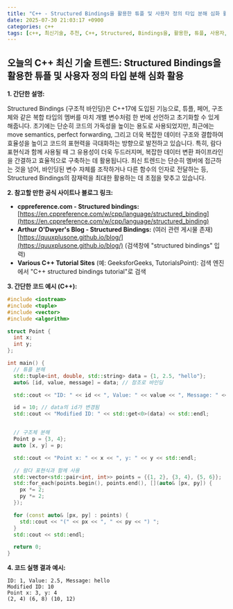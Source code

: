 ```yaml
---
title: "C++ - Structured Bindings을 활용한 튜플 및 사용자 정의 타입 분해 심화 활용"
date: 2025-07-30 21:03:17 +0900
categories: c++
tags: [c++, 최신기술, 추천, C++, Structured, Bindings을, 활용한, 튜플, 사용자, 정의, 타입, 분해, 심화, 활용]
---
```


## 오늘의 C++ 최신 기술 트렌드: **Structured Bindings을 활용한 튜플 및 사용자 정의 타입 분해 심화 활용**

**1. 간단한 설명:**

Structured Bindings (구조적 바인딩)은 C++17에 도입된 기능으로, 튜플, 페어, 구조체와 같은 복합 타입의 멤버를 마치 개별 변수처럼 한 번에 선언하고 초기화할 수 있게 해줍니다.  초기에는 단순히 코드의 가독성을 높이는 용도로 사용되었지만, 최근에는 move semantics, perfect forwarding, 그리고 더욱 복잡한 데이터 구조와 결합하여 효율성을 높이고 코드의 표현력을 극대화하는 방향으로 발전하고 있습니다.  특히, 람다 표현식과 함께 사용될 때 그 유용성이 더욱 두드러지며, 복잡한 데이터 변환 파이프라인을 간결하고 효율적으로 구축하는 데 활용됩니다.  최신 트렌드는 단순히 멤버에 접근하는 것을 넘어, 바인딩된 변수 자체를 조작하거나 다른 함수의 인자로 전달하는 등, Structured Bindings의 잠재력을 최대한 활용하는 데 초점을 맞추고 있습니다.

**2. 참고할 만한 공식 사이트나 블로그 링크:**

*   **cppreference.com - Structured bindings:** [https://en.cppreference.com/w/cpp/language/structured_binding](https://en.cppreference.com/w/cpp/language/structured_binding)
*   **Arthur O'Dwyer's Blog - Structured Bindings:** (여러 관련 게시물 존재) [https://quuxplusone.github.io/blog/](https://quuxplusone.github.io/blog/) (검색창에 "structured bindings" 입력)
*   **Various C++ Tutorial Sites** (예: GeeksforGeeks, TutorialsPoint): 검색 엔진에서 "C++ structured bindings tutorial"로 검색

**3. 간단한 코드 예시 (C++):**

```cpp
#include <iostream>
#include <tuple>
#include <vector>
#include <algorithm>

struct Point {
  int x;
  int y;
};

int main() {
  // 튜플 분해
  std::tuple<int, double, std::string> data = {1, 2.5, "hello"};
  auto& [id, value, message] = data; // 참조로 바인딩

  std::cout << "ID: " << id << ", Value: " << value << ", Message: " << message << std::endl;

  id = 10; // data의 id가 변경됨
  std::cout << "Modified ID: " << std::get<0>(data) << std::endl;


  // 구조체 분해
  Point p = {3, 4};
  auto [x, y] = p;

  std::cout << "Point x: " << x << ", y: " << y << std::endl;

  // 람다 표현식과 함께 사용
  std::vector<std::pair<int, int>> points = {{1, 2}, {3, 4}, {5, 6}};
  std::for_each(points.begin(), points.end(), [](auto& [px, py]) {
    px *= 2;
    py *= 2;
  });

  for (const auto& [px, py] : points) {
    std::cout << "(" << px << ", " << py << ") ";
  }
  std::cout << std::endl;

  return 0;
}
```

**4. 코드 실행 결과 예시:**

```
ID: 1, Value: 2.5, Message: hello
Modified ID: 10
Point x: 3, y: 4
(2, 4) (6, 8) (10, 12)
```

